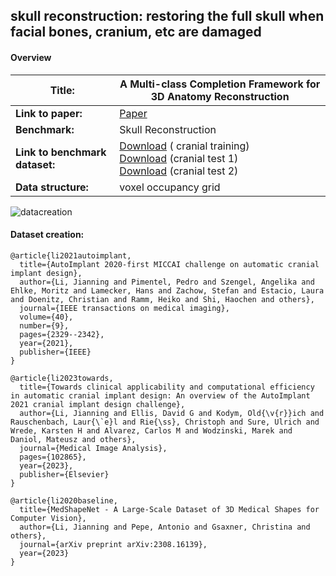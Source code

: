 ## skull reconstruction: restoring the full skull when facial bones, cranium, etc are damaged  


#### Overview

| **Title:**    | A Multi-class Completion Framework for 3D Anatomy Reconstruction |
| -------- | ------- |
| **Link to paper:** | [Paper](https://www.sciencedirect.com/science/article/abs/pii/S1361841523001251)    |
| **Benchmark:**    | Skull Reconstruction   |
| **Link to benchmark dataset:**    |   [Download](https://dl.dropboxusercontent.com/s/2v09h0vt0k3x9l3/training_set.zip?dl=0) ( cranial training) <br> [Download](https://dl.dropboxusercontent.com/s/me3yh4azub7jbpn/test_set_for_participants.zip?dl=0) (cranial test 1) <br> [Download](https://dl.dropboxusercontent.com/s/7ijvewjw4lnjyjv/additional_test_set_for_participants.zip?dl=0) (cranial test 2)|
| **Data structure:**| voxel occupancy grid  |

![datacreation](https://github.com/Jianningli/medshapenet-feedback/blob/main/assets/skull_reconstruction.png)

#### Dataset creation: 






























```
@article{li2021autoimplant,
  title={AutoImplant 2020-first MICCAI challenge on automatic cranial implant design},
  author={Li, Jianning and Pimentel, Pedro and Szengel, Angelika and Ehlke, Moritz and Lamecker, Hans and Zachow, Stefan and Estacio, Laura and Doenitz, Christian and Ramm, Heiko and Shi, Haochen and others},
  journal={IEEE transactions on medical imaging},
  volume={40},
  number={9},
  pages={2329--2342},
  year={2021},
  publisher={IEEE}
}

@article{li2023towards,
  title={Towards clinical applicability and computational efficiency in automatic cranial implant design: An overview of the AutoImplant 2021 cranial implant design challenge},
  author={Li, Jianning and Ellis, David G and Kodym, Old{\v{r}}ich and Rauschenbach, Laur{\`e}l and Rie{\ss}, Christoph and Sure, Ulrich and Wrede, Karsten H and Alvarez, Carlos M and Wodzinski, Marek and Daniol, Mateusz and others},
  journal={Medical Image Analysis},
  pages={102865},
  year={2023},
  publisher={Elsevier}
}

@article{li2020baseline,
  title={MedShapeNet - A Large-Scale Dataset of 3D Medical Shapes for Computer Vision},
  author={Li, Jianning and Pepe, Antonio and Gsaxner, Christina and others},
  journal={arXiv preprint arXiv:2308.16139},
  year={2023}
}
```
